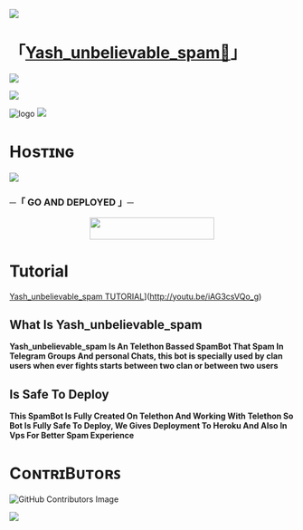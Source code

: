 <a href="https://www.youtube.com/watch?v=dQw4w9WgXcQ"><img src="https://user-images.githubusercontent.com/73097560/115834477-dbab4500-a447-11eb-908a-139a6edaec5c.gif"></a>
# 「[Yash_unbelievable_spam👮](https://t.me/lucifer_hell_for_you)」



<a href="https://youtu.be/M7GPJf4WCy0"><img src="https://user-images.githubusercontent.com/73097560/115834477-dbab4500-a447-11eb-908a-139a6edaec5c.gif"></a>
 
  <img src="https://readme-typing-svg.herokuapp.com?color=F77247&width=420&lines=𝙰+𝚃𝚎𝚕𝚎𝚐𝚛𝚊𝚖+𝚂𝚙𝚊𝚖𝙱𝚘𝚝+𝙾𝚙𝚎𝚗+𝚂𝚘𝚞𝚛𝚌𝚎;𝚠𝚛𝚒𝚝𝚝𝚎𝚗+𝙸𝚗+Telethon%E2%9D%A4%EF%B8%8F">
</p> 

![logo](https://te.legra.ph/file/e70cc18e44a4d2221ebb2.jpg)
<a href="https://youtu.be/1z0-h4XiZ7U"><img src="https://user-images.githubusercontent.com/73097560/115834477-dbab4500-a447-11eb-908a-139a6edaec5c.gif"></a>

# Hᴏsᴛɪɴɢ

  <img src="https://readme-typing-svg.herokuapp.com?color=F77247&width=420&lines=𝙷𝚘𝚠+𝚃𝚘+𝙳𝚎𝚙𝚕𝚘𝚢+DeadlySpamBot+𝚂𝚘𝚞𝚛𝚌𝚎;𝙷𝚘𝚠+𝚃𝚘+𝙳𝚎𝚙𝚕𝚘𝚢+DeadlySpamBot+𝚂𝚘𝚞𝚛𝚌𝚎%E2%9D%A4%EF%B8%8F">
</p>

###    ─「 GO AND DEPLOYED 」─

<p align="center"><a href="https://heroku.com/deploy?template=https://github.com/Team-Deadly/DEADLY-SPAMBOT"> <img src="https://img.shields.io/badge/Deadly%20On%20Heroku-Blue?style=for-the-badge&logo=heroku" width="220" height="38.45"/></a></p>



# Tutorial 

[Yash_unbelievable_spam TUTORIAL](https://img.shields.io/badge/Watch%20Now-blue)](http://youtu.be/iAG3csVQo_g)

## What Is Yash_unbelievable_spam

<b>Yash_unbelievable_spam Is An Telethon Bassed SpamBot That Spam In Telegram Groups And personal Chats, this bot is specially used by clan users when ever fights starts between two clan or between two users</b>

## Is Safe To Deploy

<b>This SpamBot Is Fully Created On Telethon And Working With Telethon So Bot Is Fully Safe To Deploy, We Gives Deployment To Heroku And Also In Vps For Better Spam Experience</b>

# CᴏɴᴛʀɪBᴜᴛᴏʀꜱ

![GitHub Contributors Image](https://contrib.rocks/image?repo=Team-Deadly/DEADLYSPAMBOT)

<a href="https://www.youtube.com/watch?v=dQw4w9WgXcQ"><img src="https://user-images.githubusercontent.com/73097560/115834477-dbab4500-a447-11eb-908a-139a6edaec5c.gif"></a>
